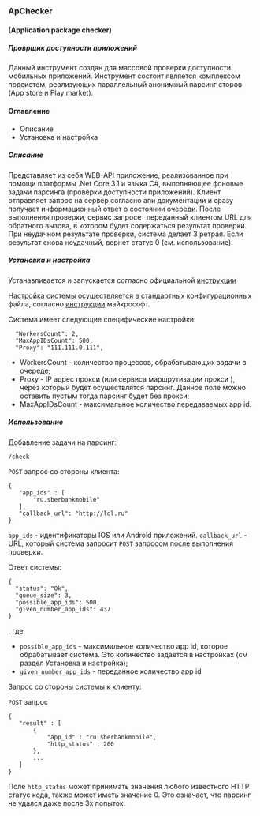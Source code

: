 ### ApChecker
#### (Application package checker) 
##### Проврщик доступности приложений

Данный инструмент создан для массовой проверки доступности мобильных приложений. 
Инструмент состоит является комплексом подсистем, реализующих параллельный анонимный 
парсинг сторов (App store и Play market). 

#### Оглавление

- Описание
- Установка и настройка

 
 
##### Описание 
Представляет из себя WEB-API приложение, реализованное при помощи платформы 
.Net Core 3.1 и языка C#, выполняющее фоновые задачи парсинга 
(проверки доступности приложений). Клиент отправляет запрос на сервер согласно 
апи документации и сразу получает информационный ответ о состоянии очереди.
После выполнения проверки, сервис  запросет переданный клиентом URL для обратного
вызова, в котором будет содержаться результат проверки. При неудачном результате 
проверки, система делает 3 ретрая. Если результат снова неудачный, вернет статус 0
(см. использование).   
 
 
##### Установка и настройка
Устанавливается и запускается согласно официальной 
[инструкции](https://docs.microsoft.com/ru-ru/dotnet/core/get-started?tabs=linux)  

Настройка системы осуществляется в стандартных конфигурационных файла, согласно 
 [инструкции](https://docs.microsoft.com/ru-ru/aspnet/core/fundamentals/configuration/?view=aspnetcore-2.2)
 майкрософт.

Система имеет следующие специфические настройки: 

```
  "WorkersCount": 2,
  "MaxAppIDsCount": 500,
  "Proxy": "111.111.0.111",
```

- WorkersCount - количество процессов, обрабатывающих задачи в очереде;
- Proxy - IP адрес прокси (или сервиса маршрутизации прокси ),
 через который будет осуществлятся парсинг. Данное поле можно оставить пустым
 тогда парсинг будет без прокси; 
- MaxAppIDsCount - максимальное количество передаваемых app id.


##### Использование

 
 Добавление задачи на парсинг:
 
 `/check`
 
 `POST` запрос со стороны клиента:
 
 ```
 {
 	"app_ids" : [
 		"ru.sberbankmobile"
 	], 
 	"callback_url": "http://lol.ru"
 }
 ```
 
 `app_ids` - идентификаторы IOS или Android приложений.
  `callback_url` - URL, который система запросит `POST` запросом после выполнения 
  проверки.
 
 Ответ системы:
 
 ```
 {
   "status": "Ok",
   "queue_size": 3,
   "possible_app_ids": 500,
   "given_number_app_ids": 437
 }
 ```
 , где 
 
 - `possible_app_ids` - максимальное количество app id,
 которое обрабатывает система. Это количество задается в настройках 
 (см раздел Установка и настройка);
 - `given_number_app_ids` - переданное количество app id
 
 Запрос со стороны системы к клиенту:
 
 `POST` запрос
 
 ```
 {
    "result" : [
        {
            "app_id" : "ru.sberbankmobile",
            "http_status" : 200
        },
        ...    
    ]
 }
 ```
 
 Поле `http_status` может принимать значения любого известного
 HTTP статус кода, также может иметь значение 0. Это означает, 
 что парсинг не удался даже после 3х попыток. 
 